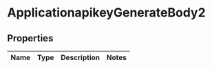# ApplicationapikeyGenerateBody2

## Properties
Name | Type | Description | Notes
------------ | ------------- | ------------- | -------------
